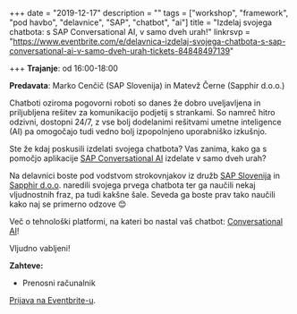 +++
date = "2019-12-17"
description = ""
tags = ["workshop", "framework", "pod havbo", "delavnice", "SAP", "chatbot", "ai"]
title = "Izdelaj svojega chatbota: s SAP Conversational AI, v samo dveh urah!"
linkrsvp = "https://www.eventbrite.com/e/delavnica-izdelaj-svojega-chatbota-s-sap-conversational-ai-v-samo-dveh-urah-tickets-84848497139"

+++
**Trajanje**: od 16:00-18:00

**Predavata**: Marko Cenčič (SAP Slovenija) in Matevž Černe (Sapphir d.o.o.) 

Chatboti oziroma pogovorni roboti so danes že dobro uveljavljena in priljubljena rešitev za komunikacijo podjetij s strankami. So namreč hitro odzivni, dostopni 24/7, z vse bolj dodelanimi rešitvami umetne inteligence (AI) pa omogočajo tudi vedno bolj izpopolnjeno uporabniško izkušnjo.
 
Ste že kdaj poskusili izdelati svojega chatbota? Vas zanima, kako ga s pomočjo aplikacije [SAP Conversational AI](https://www.sap.com/products/conversational-ai.html) izdelate v samo dveh urah?
 
Na delavnici boste pod vodstvom strokovnjakov iz družb [SAP Slovenija](https://www.sap.com/slovenia/about.html) in [Sapphir d.o.o](https://www.sapphir.si/). naredili svojega prvega chatbota ter ga naučili nekaj vljudnostnih fraz, pa tudi kakšne šale. Seveda ga boste prav tako naučili kako naj se primerno odzove 😊
 
Več o tehnološki platformi, na kateri bo nastal vaš chatbot: [Conversational AI](https://www.sap.com/products/conversational-ai.html)!
 
Vljudno vabljeni!

<!--more-->

**Zahteve:**

- Prenosni računalnik

[Prijava na Eventbrite-u](https://www.eventbrite.com/e/delavnica-izdelaj-svojega-chatbota-s-sap-conversational-ai-v-samo-dveh-urah-tickets-84848497139).

